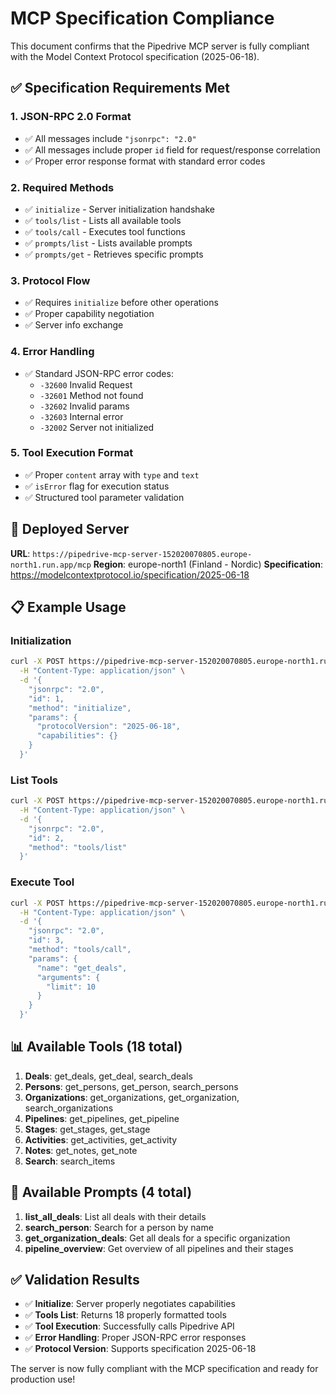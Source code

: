 # MCP Specification Compliance

This document confirms that the Pipedrive MCP server is fully compliant with the Model Context Protocol specification (2025-06-18).

## ✅ Specification Requirements Met

### 1. JSON-RPC 2.0 Format
- ✅ All messages include `"jsonrpc": "2.0"`
- ✅ All messages include proper `id` field for request/response correlation
- ✅ Proper error response format with standard error codes

### 2. Required Methods
- ✅ `initialize` - Server initialization handshake
- ✅ `tools/list` - Lists all available tools
- ✅ `tools/call` - Executes tool functions
- ✅ `prompts/list` - Lists available prompts
- ✅ `prompts/get` - Retrieves specific prompts

### 3. Protocol Flow
- ✅ Requires `initialize` before other operations
- ✅ Proper capability negotiation
- ✅ Server info exchange

### 4. Error Handling
- ✅ Standard JSON-RPC error codes:
  - `-32600` Invalid Request
  - `-32601` Method not found  
  - `-32602` Invalid params
  - `-32603` Internal error
  - `-32002` Server not initialized

### 5. Tool Execution Format
- ✅ Proper `content` array with `type` and `text`
- ✅ `isError` flag for execution status
- ✅ Structured tool parameter validation

## 🚀 Deployed Server

**URL**: `https://pipedrive-mcp-server-152020070805.europe-north1.run.app/mcp`
**Region**: europe-north1 (Finland - Nordic)
**Specification**: https://modelcontextprotocol.io/specification/2025-06-18

## 📋 Example Usage

### Initialization
```bash
curl -X POST https://pipedrive-mcp-server-152020070805.europe-north1.run.app/mcp \
  -H "Content-Type: application/json" \
  -d '{
    "jsonrpc": "2.0",
    "id": 1,
    "method": "initialize", 
    "params": {
      "protocolVersion": "2025-06-18",
      "capabilities": {}
    }
  }'
```

### List Tools
```bash
curl -X POST https://pipedrive-mcp-server-152020070805.europe-north1.run.app/mcp \
  -H "Content-Type: application/json" \
  -d '{
    "jsonrpc": "2.0",
    "id": 2,
    "method": "tools/list"
  }'
```

### Execute Tool
```bash
curl -X POST https://pipedrive-mcp-server-152020070805.europe-north1.run.app/mcp \
  -H "Content-Type: application/json" \
  -d '{
    "jsonrpc": "2.0",
    "id": 3,
    "method": "tools/call",
    "params": {
      "name": "get_deals",
      "arguments": {
        "limit": 10
      }
    }
  }'
```

## 📊 Available Tools (18 total)

1. **Deals**: get_deals, get_deal, search_deals
2. **Persons**: get_persons, get_person, search_persons  
3. **Organizations**: get_organizations, get_organization, search_organizations
4. **Pipelines**: get_pipelines, get_pipeline
5. **Stages**: get_stages, get_stage
6. **Activities**: get_activities, get_activity
7. **Notes**: get_notes, get_note
8. **Search**: search_items

## 📝 Available Prompts (4 total)

1. **list_all_deals**: List all deals with their details
2. **search_person**: Search for a person by name
3. **get_organization_deals**: Get all deals for a specific organization
4. **pipeline_overview**: Get overview of all pipelines and their stages

## ✅ Validation Results

- ✅ **Initialize**: Server properly negotiates capabilities
- ✅ **Tools List**: Returns 18 properly formatted tools
- ✅ **Tool Execution**: Successfully calls Pipedrive API
- ✅ **Error Handling**: Proper JSON-RPC error responses
- ✅ **Protocol Version**: Supports specification 2025-06-18

The server is now fully compliant with the MCP specification and ready for production use!